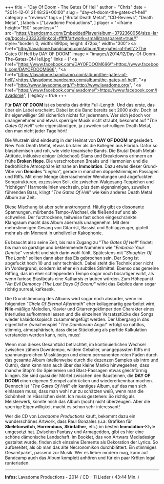 +++
title = "Day Of Doom - The Gates Of Hell"
author = "Chris"
date = "2014-12-01 21:48:26+00:00"
slug = "day-of-doom-the-gates-of-hell"
category = "reviews"
tags = ["Brutal Death Metal", "CD-Reviews", "Death Metal", ]
labels = ["Lavadome Productions", ]
player = "<iframe height=\"150\" seamless=\"\" src=\"https://bandcamp.com/EmbeddedPlayer/album=3792360056/size=large/bgcol=333333/linkcol=ffffff/artwork=small/transparent=true/\" style=\"border: 0; width: 690px; height: 472px;\" width=\"300\"><a href=\"http://lavadome.bandcamp.com/album/the-gates-of-hell\">The Gates Of Hell by DAY OF DOOM</a></iframe>"
image = "images//2014/12/Day-Of-Doom-The-Gates-Of-Hell.jpg"
links = ["<a href=\"https://www.facebook.com/DAYOFDOOM666\">https://www.facebook.com/DAYOFDOOM666</a>", "<a href=\"https://lavadome.bandcamp.com/album/the-gates-of-hell\">https://lavadome.bandcamp.com/album/the-gates-of-hell</a>", "<a href=\"http://www.lavadome.org/\">http://www.lavadome.org/</a>", "<a href=\"https://www.facebook.com/lavadome\">https://www.facebook.com/lavadome</a>", ]
legacy = true
+++

Für **DAY OF DOOM** ist es bereits das dritte Full-Length. Und das erste, das über ein Label erscheint. Dabei ist die Band bereits seit 2000 aktiv. Doch ist ihr eigenwilliger Stil sicherlich nichts für jedermann. Wer sich jedoch vor unangenehmer und etwas sperriger Musik nicht sträubt, bekommt auf "_The Gates Of Hell_" sehr eigenständigen, ja zuweilen schrulligen Death Metal, den man nicht jeder Tage hört!

Die Wurzeln sind eindeutig in der Heimat von **DAY OF DOOM** angesiedelt. New York Death Metal, etwas brutaler als die Kollegen aus Florida. Dafür so blasphemisch und roh, wie viele texanische Bands. Die Brutal Death Metal-Attitüde, inklusive einiger (oldschool) Slams und Breakdowns erinnern an frühe **Broken Hope**. Die verschrobenen Breaks und Harmonien und die bedrohliche Atmosphäre ist nahe an **Immolation**. Dazu etwas dieser Grund-Vibe von **Deicide**s "_Legion_", gerade in manchen doppelstimmigen Passagen und Riffs. Mit einer Menge überraschender Wendungen und abgefuckten Songstrukturen, exzessiven Soli, die zwischen Walgesang-Teppichen und "richtigen" Harmonielinien wechseln, plus dem eigensinnigen, zuweilen führenden Bass, klingt "_The Gates Of Hell_" wie kein anderes Death Metal Album zur Zeit.

Diese Mischung ist aber sehr anstrengend. Häufig gibt es dissonante Spannungen, mürbende Tempo-Wechsel, die fließend auf und ab schwellen. Der furztrockene, teilweise fast schon eingeschränkte Klangraum macht das Album abermals unangenehm. Mit dem mehrstimmigen Gesang von Gitarrist, Bassist und Schlagzeuger, gipfelt mehr als ein Moment in unheilvoller Kakophonie.

Es braucht also seine Zeit, bis man Zugang zu "_The Gates Of Hell_" findet; bis man so garstige und beklemmende Nummern wie "_Embrace Your Demise_" versteht und sich darin wohl fühlt. Spätestens mit "_Slaughter Of The Lamb_" sollten dann aber das Eis gebrochen sein. Der Song ist abgefuckt hoch 10 und sehr technisch. Dabei steht die Technik aber nicht im Vordergrund, sondern ist eher ein subtiles Stilmittel. Ebenso das gemeine Riffing, das im eher schleppenden Tempo sogar noch bösartiger wirkt, als wenn furiose Blastbeats eine Katharsis erlauben würden. Zum Höhepunkt "_An Evil Demoncy (The Last Days Of Doom)_" wirkt das Gebilde dann sogar richtig surreal, kafkaesk.

Die Grundstimmung des Albums wird sogar noch absurder, wenn im folgenden "_Circle Of Eternal Aftermath_" eher kollagenartig gearbeitet wird, **Nile**-mäßige Melodien, Klavier und Gitarrengeklimper den Charakter eines Interludes aufkommen lassen und die einzelnen Versatzstücke des Songs wieder kalaidoskopisch zusammengefügt werden. Der Übergang in das eigentliche Zwischenspiel "_The Domitorium Angel_" erfolgt so nahtlos, stimmig, atmosphärisch, dass diese Stückelung als perfide Kalkulation verstanden werden kann, nein, muss!

Wenn man dieses Gesamtbild betrachtet, im kontinuierlichen Wechsel zwischen zähem Downtempo, wildem Geballer, unangepassten Riffs mit spannungsreichen Missklängen und einem permanenten roten Faden durch das gesamte Album (stellenweise durch die dezenzen Samples als Intro und Outro), dann kann man auch über das kleine Manko hinwegsehen, dass manche Stop'n Go Spielereien und Blast-Passagen etwas gleichförmig klingen. Sie sind quasi der Mörtel zwischen den Bausteinen, die **DAY OF DOOM** einen eigenen Stempel aufdrücken und wiedererkennbar machen. Dennoch ist "_The Gates Of Hell_" ein kantiges Album, auf das man sich einlassen muss; dass man wohl nur zu schätzen weiß, wenn man die Schönheit im Hässlichen sieht. Ich muss gestehen: So richtig als Meisterwerk, konnte mich das Album (noch) nicht überzeugen. Aber die sperrige Eigenwilligkeit macht es schon sehr interessant!

Wer die CD von _Lavadome Productions_ kauft, bekommt dazu ein wunderschönes Artwork, dass Raul Gonzales (u.a. Grafiken für **Skeletonwitch**, **Horrendous**, **Skinfather**, etc.) im besten **Immolation**-Style umgesetzt hat. Zwischen Fantasy und Armageddon, gibt es hier eine schöne dämonische Landschaft. Im Booklet, das von Artwars Mediadesign gestaltet wurde, finden sich einzelne Elemente als Dekoration der Lyrics. So aufbereitet, als ob man das alte Necronomikon durchblättert. Ein stimmiges Gesamtpaket, passend zur Musik.
Wer es lieber modern mag, kann auf Bandcamp auch das Album komplett anhören und für ein paar Kröten legal runterladen.





---
**Infos:**
Lavadome Productions - 2014 / 
CD - 11 Lieder / 43:44 Min. / 
